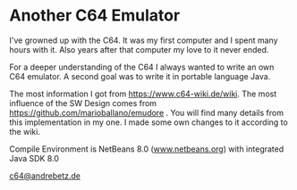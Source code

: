 # Another C64 Emulator

I've growned up with the C64. It was my first computer and I spent many hours with it. Also years after that computer my love to it never ended.

For a deeper understanding of the C64 I always wanted to write an own C64 emulator. A second goal was to write it in portable language Java.

The most information I got from  https://www.c64-wiki.de/wiki. The most influence of the SW Design comes from https://github.com/marioballano/emudore . You will find many details from this implementation in my one. I made some own changes to it according to the wiki.

Compile Environment is NetBeans 8.0 (www.netbeans.org)  with integrated Java SDK 8.0

c64@andrebetz.de